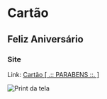 # Cartão
## Feliz Aniversário

### Site
Link: <a href='.'> Cartão [ .:: PARABENS ::. ] </a>

<img src="" alt="Print da tela" title="Print da tela">
